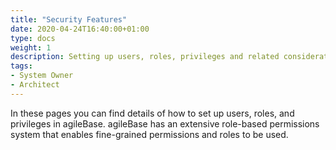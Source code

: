 ```yaml
---
title: "Security Features"
date: 2020-04-24T16:40:00+01:00
type: docs
weight: 1
description: Setting up users, roles, privileges and related considerations
tags:
- System Owner
- Architect
---
```

In these pages you can find details of how to set up users, roles, and privileges in agileBase. agileBase has an extensive role-based permissions system that enables fine-grained permissions and roles to be used.